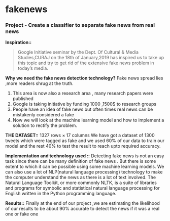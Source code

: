 # fakenews
### Project - Create a classifier to separate fake news from real news

**Inspiration::**
> Google Initiative seminar by the Dept. Of Cultural & Media Studies,CURAJ on the 18th of January,2019 has inspired us 
to take up this topic and try to get rid of the extensive fake news problem in today’s media.

**Why we need the fake news detection technology?**
Fake news spread lies ,more readers shrug at the truth.
1. This area is now also a research area , many research papers were published
2. Google is taking initiative by funding 1000 ,1500$ to research groups
3. People have an idea of fake news but often times real news can be mistakenly considered a fake
4. Now we will look at the  machine learning model and how to implement a solution to rectify the problem.

**THE DATASET::**
1327 rows × 17 columns
We have got a dataset of 1300 tweets which were tagged as fake 
and we used 60% of our data  to train our  model and the rest 40% 
to test the result to reach upto required accuracy.

**Implementation and technology used ::**
Detecting fake news is not an easy task since there can be many definition of fake news . 
But there is some extent to which it can be possible using some machine learning models.
We can also use a lot of NLP(natural language processing) technology to make the computer 
understand the news as there is a lot of text involved.
The Natural Language Toolkit, or more commonly NLTK, is a suite of libraries and programs 
for symbolic and statistical natural language processing for English written in the Python 
programming language.

**Results::**
Finally at the end of our project ,we are estimating the likelihood of our results to 
be about 90% accurate  to detect the news if it was a real one or fake one
